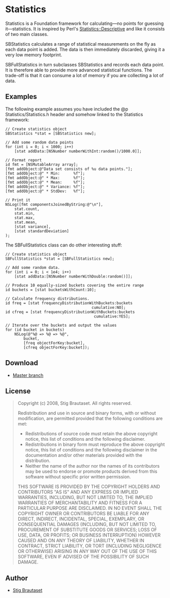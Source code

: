 # Statistics

Statistics is a Foundation framework for calculating&mdash;no points
for guessing it&mdash;statistics. It is inspired by Perl's <a
href="http://search.cpan.org/dist/Statistics-Descriptive/">
Statistics::Descriptive</a> and like it consists of two main classes.

SBStatistics calculates a range of statistical measurements on the fly
as each data point is added. The data is then immediately discarded,
giving it a very low memory footprint.

SBFullStatistics in turn subclasses SBStatistics and records each data
point. It is therefore able to provide more advanced statistical
functions. The trade-off is that it can consume a lot of memory if you
are collecting a lot of data.

## Examples

The following example assumes you have included the @p
Statistics/Statistics.h header and somehow linked to the Statistics
framework:

```objc
// Create statistics object
SBStatistics *stat = [SBStatistics new];

// Add some random data points
for (int i = 0; i < 1000; i++)
    [stat addData:[NSNumber numberWithInt:random()/1000.0]];

// Format report
id fmt = [NSMutableArray array];
[fmt addObject:@"Data set consists of %u data points."];
[fmt addObject:@" * Min:      %f"];
[fmt addObject:@" * Max:      %f"];
[fmt addObject:@" * Mean:     %f"];
[fmt addObject:@" * Variance: %f"];
[fmt addObject:@" * StdDev:   %f"];

// Print it
NSLog([fmt componentsJoinedByString:@"\n"],
    stat.count,
    stat.min,
    stat.max,
    stat.mean,
    [stat variance],
    [stat standardDeviation]
);
```

The SBFullStatistics class can do other interesting stuff:

```objc
// Create statistics object
SBFullStatistics *stat = [SBFullStatistics new];

// Add some random data.
for (int i = 0; i < 1e4; i++)
    [stat addData:[NSNumber numberWithDouble:random()]];

// Produce 10 equally-sized buckets covering the entire range
id buckets = [stat bucketsWithCount:10];

// Calculate frequency distributions.
id freq = [stat frequencyDistributionWithBuckets:buckets
                                      cumulative:NO];
id cfreq = [stat frequencyDistributionWithBuckets:buckets
                                       cumulative:YES];

// Iterate over the buckets and output the values
for (id bucket in buckets)
    NSLog(@"%@ => %@ => %@",
        bucket,
        [freq objectForKey:bucket],
        [cfreq objectForKey:bucket]);
```


## Download

* [Master branch](http://github.com/stig/Statistics/zipball/master)

## License

>Copyright (c) 2008, Stig Brautaset. All rights reserved.
>
>Redistribution and use in source and binary forms, with or without modification, are permitted provided that the following conditions are met:
>
> * Redistributions of source code must retain the above copyright notice,   this list of conditions and the following disclaimer.
> * Redistributions in binary form must reproduce the above copyright notice, this list of conditions and the following disclaimer in the documentation and/or other materials provided with the distribution.
> * Neither the name of the author nor the names of its contributors may be used to endorse or promote products derived from this software without specific prior written permission.
> 
> THIS SOFTWARE IS PROVIDED BY THE COPYRIGHT HOLDERS AND CONTRIBUTORS "AS IS" AND ANY EXPRESS OR IMPLIED WARRANTIES, INCLUDING, BUT NOT LIMITED TO, THE IMPLIED WARRANTIES OF MERCHANTABILITY AND FITNESS FOR A PARTICULAR PURPOSE ARE DISCLAIMED. IN NO EVENT SHALL THE COPYRIGHT OWNER OR CONTRIBUTORS BE LIABLE FOR ANY DIRECT, INDIRECT, INCIDENTAL, SPECIAL, EXEMPLARY, OR CONSEQUENTIAL DAMAGES (INCLUDING, BUT NOT LIMITED TO, PROCUREMENT OF SUBSTITUTE GOODS OR SERVICES; LOSS OF USE, DATA, OR PROFITS; OR BUSINESS INTERRUPTION) HOWEVER CAUSED AND ON ANY THEORY OF LIABILITY, WHETHER IN CONTRACT, STRICT LIABILITY, OR TORT (INCLUDING NEGLIGENCE OR OTHERWISE) ARISING IN ANY WAY OUT OF THE USE OF THIS SOFTWARE, EVEN IF ADVISED OF THE POSSIBILITY OF SUCH DAMAGE.

## Author

* [Stig Brautaset](stig@brautaset.org)

